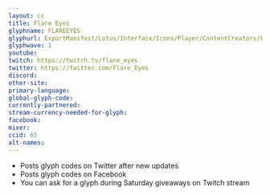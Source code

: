 ```yaml
---
layout: cc
title: Flare Eyes
glyphname: FLAREEYES
glyphurl: ExportManifest/Lotus/Interface/Icons/Player/ContentCreators/FlareEyes.png
glyphwave: 1
youtube:
twitch: https://twitch.tv/flare_eyes
twitter: https://twitter.com/Flare_Eyes
discord:
other-site:
primary-language:
global-glyph-code:
currently-partnered:
stream-currency-needed-for-glyph:
facebook:
mixer:
ccid: 65
alt-names:
---
```

* Posts glyph codes on Twitter after new updates
* Posts glyph codes on Facebook
* You can ask for a glyph during Saturday giveaways on Twitch stream

